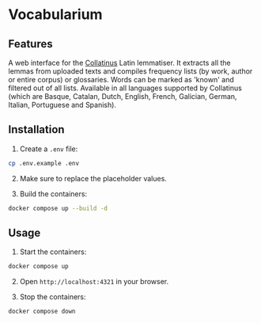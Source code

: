 # Vocabularium

## Features

A web interface for the [Collatinus](https://github.com/biblissima/collatinus) Latin lemmatiser. It extracts all the lemmas from uploaded texts and compiles frequency lists (by work, author or entire corpus) or glossaries. Words can be marked as 'known' and filtered out of all lists. Available in all languages supported by Collatinus (which are Basque, Catalan, Dutch, English, French, Galician, German, Italian, Portuguese and Spanish).

## Installation

1. Create a `.env` file:

```sh
cp .env.example .env
```

2. Make sure to replace the placeholder values.

3. Build the containers:

```sh
docker compose up --build -d
```

## Usage

1. Start the containers:

```sh
docker compose up
```

2. Open `http://localhost:4321` in your browser.

3. Stop the containers:

```sh
docker compose down
```
